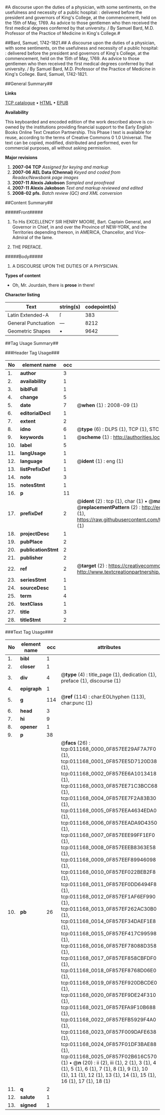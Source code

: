 #A discourse upon the duties of a physician, with some sentiments, on the usefulness and necessity of a public hospital: : delivered before the president and governors of King's College, at the commencement, held on the 15th of May, 1769. As advice to those gentlemen who then received the first medical degrees conferred by that university. / By Samuel Bard, M.D. Professor of the Practice of Medicine in King's College.#

##Bard, Samuel, 1742-1821.##
A discourse upon the duties of a physician, with some sentiments, on the usefulness and necessity of a public hospital: : delivered before the president and governors of King's College, at the commencement, held on the 15th of May, 1769. As advice to those gentlemen who then received the first medical degrees conferred by that university. / By Samuel Bard, M.D. Professor of the Practice of Medicine in King's College.
Bard, Samuel, 1742-1821.

##General Summary##

**Links**

[TCP catalogue](http://www.ota.ox.ac.uk/tcp/)  • 
[HTML](http://tei.it.ox.ac.uk/tcp/Texts-HTML/free/N08/N08735.html)  • 
[EPUB](http://tei.it.ox.ac.uk/tcp/Texts-EPUB/free/N08/N08735.epub)

**Availability**

This keyboarded and encoded edition of the
	       work described above is co-owned by the institutions
	       providing financial support to the Early English Books
	       Online Text Creation Partnership. This Phase I text is
	       available for reuse, according to the terms of Creative
	       Commons 0 1.0 Universal. The text can be copied,
	       modified, distributed and performed, even for
	       commercial purposes, all without asking permission.

**Major revisions**

1. __2007-04__ __TCP__ *Assigned for keying and markup*
1. __2007-06__ __AEL Data (Chennai)__ *Keyed and coded from Readex/Newsbank page images*
1. __2007-11__ __Alexis Jakobson__ *Sampled and proofread*
1. __2007-11__ __Alexis Jakobson__ *Text and markup reviewed and edited*
1. __2008-02__ __pfs.__ *Batch review (QC) and XML conversion*

##Content Summary##

#####Front#####

1. To His EXCELLENCY SIR HENRY MOORE, Bart. Captain General, and Governor in Chief, in and over the Province of NEW-YORK, and the Territories depending thereon, in AMERICA, Chancellor, and Vice-Admiral of the ſame.

1. THE PREFACE.

#####Body#####

1. A DISCOURSE UPON THE DUTIES OF A PHYSICIAN.

**Types of content**

  * Oh, Mr. Jourdain, there is **prose** in there!

**Character listing**


|Text|string(s)|codepoint(s)|
|---|---|---|
|Latin Extended-A|ſ|383|
|General Punctuation|—|8212|
|Geometric Shapes|▪|9642|

##Tag Usage Summary##

###Header Tag Usage###

|No|element name|occ|attributes|
|---|---|---|---|
|1.|__author__|3||
|2.|__availability__|1||
|3.|__biblFull__|1||
|4.|__change__|5||
|5.|__date__|7| @__when__ (1) : 2008-09 (1)|
|6.|__editorialDecl__|1||
|7.|__extent__|2||
|8.|__idno__|6| @__type__ (6) : DLPS (1), TCP (1), STC (1), NOTIS (1), IMAGE-SET (1), EVANS-CITATION (1)|
|9.|__keywords__|1| @__scheme__ (1) : http://authorities.loc.gov/ (1)|
|10.|__label__|5||
|11.|__langUsage__|1||
|12.|__language__|1| @__ident__ (1) : eng (1)|
|13.|__listPrefixDef__|1||
|14.|__note__|3||
|15.|__notesStmt__|1||
|16.|__p__|11||
|17.|__prefixDef__|2| @__ident__ (2) : tcp (1), char (1)  •  @__matchPattern__ (2) : ([0-9\-]+):([0-9IVX]+) (1), (.+) (1)  •  @__replacementPattern__ (2) : http://eebo.chadwyck.com/downloadtiff?vid=$1&page=$2 (1), https://raw.githubusercontent.com/textcreationpartnership/Texts/master/tcpchars.xml#$1 (1)|
|18.|__projectDesc__|1||
|19.|__pubPlace__|2||
|20.|__publicationStmt__|2||
|21.|__publisher__|2||
|22.|__ref__|2| @__target__ (2) : https://creativecommons.org/publicdomain/zero/1.0/ (1), http://www.textcreationpartnership.org/docs/. (1)|
|23.|__seriesStmt__|1||
|24.|__sourceDesc__|1||
|25.|__term__|4||
|26.|__textClass__|1||
|27.|__title__|3||
|28.|__titleStmt__|2||


###Text Tag Usage###

|No|element name|occ|attributes|
|---|---|---|---|
|1.|__bibl__|1||
|2.|__closer__|1||
|3.|__div__|4| @__type__ (4) : title_page (1), dedication (1), preface (1), discourse (1)|
|4.|__epigraph__|1||
|5.|__g__|114| @__ref__ (114) : char:EOLhyphen (113), char:punc (1)|
|6.|__head__|3||
|7.|__hi__|9||
|8.|__opener__|1||
|9.|__p__|38||
|10.|__pb__|26| @__facs__ (26) : tcp:011168_0000_0F857EE29AF7A7F0 (1), tcp:011168_0001_0F857EE5D7120D38 (1), tcp:011168_0002_0F857EE6A1013418 (1), tcp:011168_0003_0F857EE71C3BCC68 (1), tcp:011168_0004_0F857EE7F2A83B30 (1), tcp:011168_0005_0F857EEA4634EDA0 (1), tcp:011168_0006_0F857EEADA9D4350 (1), tcp:011168_0007_0F857EEE99FF1EF0 (1), tcp:011168_0008_0F857EEEB8363E58 (1), tcp:011168_0009_0F857EEF89946098 (1), tcp:011168_0010_0F857EF022BEB2F8 (1), tcp:011168_0011_0F857EF0DD6494F8 (1), tcp:011168_0012_0F857EF1AF6EF990 (1), tcp:011168_0013_0F857EF262AC30B0 (1), tcp:011168_0014_0F857EF34DAEF1E8 (1), tcp:011168_0015_0F857EF417C99598 (1), tcp:011168_0016_0F857EF78088D358 (1), tcp:011168_0017_0F857EF858CBFDF0 (1), tcp:011168_0018_0F857EF8768D06E0 (1), tcp:011168_0019_0F857EF920DBCDE0 (1), tcp:011168_0020_0F857EF9DE24F310 (1), tcp:011168_0021_0F857EFA9F10B688 (1), tcp:011168_0022_0F857EFB5929F4A0 (1), tcp:011168_0023_0F857F009DAFE638 (1), tcp:011168_0024_0F857F01DF3BAE88 (1), tcp:011168_0025_0F857F02B616C570 (1)  •  @__n__ (20) : ii (2), iii (1), 2 (1), 3 (1), 4 (1), 5 (1), 6 (1), 7 (1), 8 (1), 9 (1), 10 (1), 11 (1), 12 (1), 13 (1), 14 (1), 15 (1), 16 (1), 17 (1), 18 (1)|
|11.|__q__|2||
|12.|__salute__|1||
|13.|__signed__|1||
